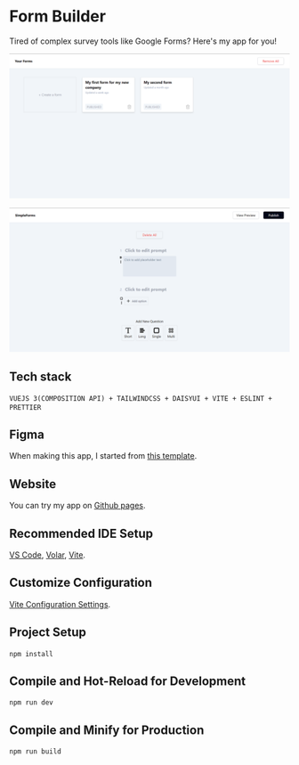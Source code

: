 # Form Builder

Tired of complex survey tools like Google Forms? Here's my app for you!

![alt text](image.png)

![form constructor](image-1.png)

## Tech stack

```
VUEJS 3(COMPOSITION API) + TAILWINDCSS + DAISYUI + VITE + ESLINT + PRETTIER
```

## Figma

When making this app, I started from [this template](https://www.figma.com/community/file/847634156194273771/simpleform?searchSessionId=lsari9wg-yurmz56rq4p).

## Website

You can try my app on [Github pages](https://yoursaniki.github.io/Form-Builder-App/#/).

## Recommended IDE Setup

[VS Code](https://code.visualstudio.com/), [Volar](https://marketplace.visualstudio.com/items?itemName=Vue.volar), [Vite](https://vitejs.dev/).

## Customize Configuration

[Vite Configuration Settings](https://vitejs.dev/config/).

## Project Setup

```shell copy
npm install
```

## Compile and Hot-Reload for Development

```shell copy
npm run dev
```

## Compile and Minify for Production

```shell copy
npm run build
```
